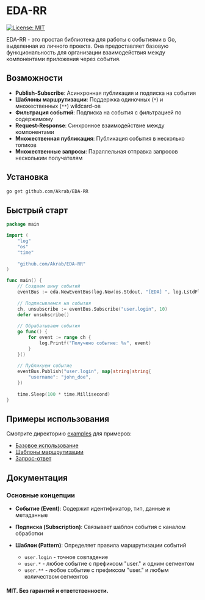 # EDA-RR

[![License: MIT](https://img.shields.io/badge/License-MIT-yellow.svg)](https://opensource.org/licenses/MIT)


EDA-RR - это простая библиотека для работы с событиями в Go, выделенная из личного проекта. Она предоставляет базовую функциональность для организации взаимодействия между компонентами приложения через события.

## Возможности

- **Publish-Subscribe**: Асинхронная публикация и подписка на события
- **Шаблоны маршрутизации**: Поддержка одиночных (`*`) и множественных (`**`) wildcard-ов
- **Фильтрация событий**: Подписка на события с фильтрацией по содержимому
- **Request-Response**: Синхронное взаимодействие между компонентами
- **Множественная публикация**: Публикация события в несколько топиков
- **Множественные запросы**: Параллельная отправка запросов нескольким получателям

## Установка

```bash
go get github.com/Akrab/EDA-RR
```
## Быстрый старт

```go
package main

import (
    "log"
    "os"
    "time"
    
    "github.com/Akrab/EDA-RR"
)

func main() {
    // Создаем шину событий
    eventBus := eda.NewEventBus(log.New(os.Stdout, "[EDA] ", log.LstdFlags))
    
    // Подписываемся на события
    ch, unsubscribe := eventBus.Subscribe("user.login", 10)
    defer unsubscribe()
    
    // Обрабатываем события
    go func() {
        for event := range ch {
            log.Printf("Получено событие: %v", event)
        }
    }()
    
    // Публикуем событие
    eventBus.Publish("user.login", map[string]string{
        "username": "john_doe",
    })
    
    time.Sleep(100 * time.Millisecond)
}
```
## Примеры использования

Смотрите директорию [examples](./examples) для примеров:

- [Базовое использование](./examples/basic/main.go)
- [Шаблоны маршрутизации](./examples/patterns/main.go)
- [Запрос-ответ](./examples/request-reply/main.go)
## Документация
### Основные концепции

- **Событие (Event)**: Содержит идентификатор, тип, данные и метаданные

- **Подписка (Subscription)**: Связывает шаблон события с каналом обработки

- **Шаблон (Pattern)**: Определяет правила маршрутизации событий
    - `user.login` - точное совпадение
    - `user.*` - любое событие с префиксом "user." и одним сегментом
    - `user.**` - любое событие с префиксом "user." и любым количеством сегментов

#### MIT. Без гарантий и ответственности.